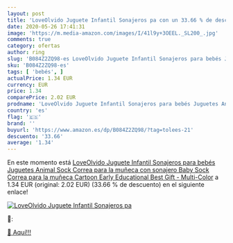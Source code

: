 ```yaml
---
layout: post
title: 'LoveOlvido Juguete Infantil Sonajeros pa con un 33.66 % de descuento'
date: 2020-05-26 17:41:31
image: 'https://m.media-amazon.com/images/I/41l9y+3OEEL._SL200_.jpg'
comments: true
category: ofertas
author: ring
slug: 'B084Z2ZQ98-es LoveOlvido Juguete Infantil Sonajeros para bebés Juguetes...'
sku: 'B084Z2ZQ98-es'
tags: [ 'bebés', ]
actualPrice: 1.34 EUR
currency: EUR
price: 1.34
comparePrice: 2.02 EUR
prodname: 'LoveOlvido Juguete Infantil Sonajeros para bebés Juguetes Animal Sock Correa para la muñeca con sonajero Baby Sock Correa para la muñeca Cartoon Early Educational Best Gift - Multi-Color'
country: 'es'
flag: '🇪🇸'
brand: ''
buyurl: 'https://www.amazon.es/dp/B084Z2ZQ98/?tag=tolees-21'
descuento: '33.66'
average: '1.34'
---
```


En este momento está [LoveOlvido Juguete Infantil Sonajeros para bebés Juguetes Animal Sock Correa para la muñeca con sonajero Baby Sock Correa para la muñeca Cartoon Early Educational Best Gift - Multi-Color](https://www.amazon.es/dp/B084Z2ZQ98/?tag=tolees-21) a 1.34 EUR (original: 2.02 EUR) (33.66 %  de descuento) en el siguiente enlace!

[![LoveOlvido Juguete Infantil Sonajeros pa](https://m.media-amazon.com/images/I/41l9y+3OEEL._SL200_.jpg)](https://www.amazon.es/dp/B084Z2ZQ98/?tag=tolees-21)

🔎:


[🛒 Aquí!!!](https://www.amazon.es/dp/B084Z2ZQ98/?tag=tolees-21)
